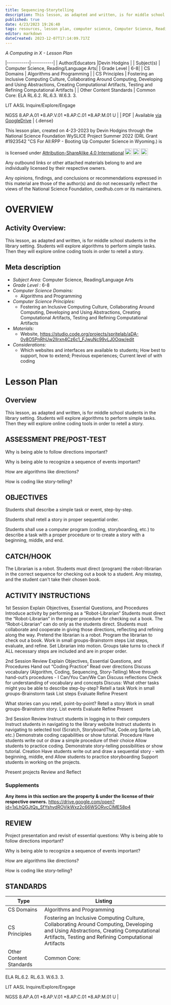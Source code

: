 ```yaml
---
title: Sequencing-Storytelling
description: This lesson, as adapted and written, is for middle school students in the library setting. Students will explore algorithms to perform simple tasks. Then they will explore online coding tools in order to retell a story.
published: true
date: 4/23/2023 19:26:40
tags: resources, lesson plan, computer science, Computer Science, Reading/Language Arts 
editor: markdown
dateCreated: 2023-12-07T17:14:09.717Z
---
```

*A Computing in X - Lesson Plan*

|-----------|-----------|
| Author/Educators |Devin Hodgins |
| Subject(s) | Computer Science, Reading/Language Arts|
| Grade Level | 6-8|
| CS Domains | Algorithms and Programming |
| CS Principles | Fostering an Inclusive Computing Culture, Collaborating Around Computing, Developing and Using Abstractions, Creating Computational Artifacts, Testing and Refining Computational Artifacts |
| Other Content Standards | Common Core:
ELA
RL.6.2. 
RL.6.3. 
W.6.3. 3.


LIT
AASL
Inquire/Explore/Engage


NGSS
8.AP.A.01 
*8.AP.V.01 
*8.AP.C.01 
*8.AP.M.01 U | 
| PDF | Available [via GoogleDrive](https://drive.google.com/open?id=14wA23wWTQxlfsVEEQG4C-BaTX9RMFWRQ) |
{.dense}






This lesson plan, created on 4-23-2023 by Devin Hodgins through the National Science Foundation WySLICE Project Summer 2022 (DRL Grant #1923542 "CS For All:RPP - Booting Up Computer Science in Wyoming.) is  <p xmlns:cc="http://creativecommons.org/ns#" >  is licensed under <a href="http://creativecommons.org/licenses/by-sa/4.0/?ref=chooser-v1" target="_blank" rel="license noopener noreferrer" style="display:inline-block;">Attribution-ShareAlike 4.0 International<img style="height:22px!important;margin-left:3px;vertical-align:text-bottom;" src="https://mirrors.creativecommons.org/presskit/icons/cc.svg?ref=chooser-v1"><img style="height:22px!important;margin-left:3px;vertical-align:text-bottom;" src="https://mirrors.creativecommons.org/presskit/icons/by.svg?ref=chooser-v1"><img style="height:22px!important;margin-left:3px;vertical-align:text-bottom;" src="https://mirrors.creativecommons.org/presskit/icons/sa.svg?ref=chooser-v1"></a></p>


Any outbound links or other attached materials belong to and are individually licensed by their respective owners. 


Any opinions, findings, and conclusions or recommendations expressed in this material are those of the author(s) and do not necessarily reflect the views of the National Science Foundation, cxedhub.com or its maintainers.


# OVERVIEW
## Activity Overview:  
This lesson, as adapted and written, is for middle school students in the library setting. Students will explore algorithms to perform simple tasks. Then they will explore online coding tools in order to retell a story.
## Meta description
+ *Subject Area:* Computer Science, Reading/Language Arts 
+ *Grade Level :* 6-8 
+ *Computer Science Domains:*
   + Algorithms and Programming
+ *Computer Science Principles:*
   + Fostering an Inclusive Computing Culture, Collaborating Around Computing, Developing and Using Abstractions, Creating Computational Artifacts, Testing and Refining Computational Artifacts
+ *Materials:* 
   + Website, https://studio.code.org/projects/spritelab/aDA-0v8O5PnRhUw2llrxn4Cz6c1_FJwuNc99vLJ0Oqw/edit
+ *Considerations:*
   + Which websites and interfaces are available to students; How best to support, how to extend; Previous experiences; Current level of with coding


# Lesson Plan
## Overview
This lesson, as adapted and written, is for middle school students in the library setting. Students will explore algorithms to perform simple tasks. Then they will explore online coding tools in order to retell a story.
## ASSESSMENT PRE/POST-TEST
Why is being able to follow directions important?


Why is being able to recognize a sequence of events important?


How are algorithms like directions?


How is coding like story-telling?
## OBJECTIVES
Students shall describe a simple task or event, step-by-step.


Students shall retell a story in proper sequential order.


Students shall use a computer program (coding, storyboarding, etc.) to describe a task with a proper procedure or to create a story with a beginning, middle, and end.


## CATCH/HOOK
The Librarian is a robot. Students must direct (program) the robot-librarian in the correct sequence for checking out a book to a student. Any misstep, and the student can't take their chosen book.


## ACTIVITY INSTRUCTIONS
1st Session
Explain Objectives, Essential Questions, and Procedures
Introduce activity by performing as a “Robot-Librarian”
Students must direct the “Robot-Librarian” in the proper procedure for checking out a book. 
The “Robot-Librarian” can do only as the students direct.
Students must collaborate and cooperate in giving those directions, reflecting and refining along the way.
Pretend the librarian is a robot. Program the librarian to check out a book. 
Work in small groups-Brainstorm steps
List steps, evaluate, and refine. 
Set Librarian into motion.
Groups take turns to check if ALL necessary steps are included and are in proper order.


2nd Session
Review
Explain Objectives, Essential Questions, and Procedures
Hand out “Coding Practice”
Read over directions 
Discuss vocabulary (Algorithm, Coding, Sequencing, Story-Telling)
Move through hand-out’s procedures - I Can/You Can/We Can
Discuss reflections
Check for understanding of vocabulary and concepts
Discuss: 
What other tasks might you be able to describe step-by-step?
Retell a task 
Work in small groups-Brainstorm task
List steps
Evaluate
Refine
Present


What stories can you retell, point-by-point?
Retell a story
Work in small groups-Brainstorm story.
List events
Evaluate
Refine
Present


3rd Session
Review
Instruct students in logging in to their computers
Instruct students in navigating to the library website
Instruct students in navigating to selected tool (Scratch, StoryboardThat, Code.org Sprite Lab, etc.)
Demonstrate coding capabilities or show tutorial. Procedure
Have students write out or draw a simple procedure of their choice
Allow students to practice coding.
Demonstrate story-telling possibilities or show tutorial. Creation
Have students write out and draw a sequential story - with beginning, middle, end
Allow students to practice storyboarding
Support students in working on the projects.


Present projects
Review and Reflect


### Supplements
**Any items in this section are the property & under the license of their respective owners.**
https://drive.google.com/open?id=1xLhQGJtQs_SfYshvdROVikWxz2c66WSORvcClME58p4




## REVIEW
Project presentation and revisit of essential questions:
Why is being able to follow directions important?


Why is being able to recognize a sequence of events important?


How are algorithms like directions?


How is coding like story-telling?
## STANDARDS        
| Type | Listing | 
|-----------|-----------|
| CS Domains  | Algorithms and Programming|
| CS Principles   | Fostering an Inclusive Computing Culture, Collaborating Around Computing, Developing and Using Abstractions, Creating Computational Artifacts, Testing and Refining Computational Artifacts|
| Other Content Standards | Common Core:
ELA
RL.6.2. 
RL.6.3. 
W.6.3. 3.


LIT
AASL
Inquire/Explore/Engage


NGSS
8.AP.A.01 
*8.AP.V.01 
*8.AP.C.01 
*8.AP.M.01 U  |